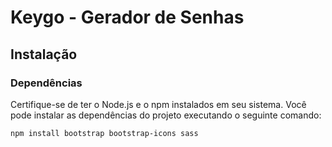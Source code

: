 # Keygo - Gerador de Senhas

## Instalação

### Dependências
Certifique-se de ter o Node.js e o npm instalados em seu sistema. Você pode instalar as dependências do projeto executando o seguinte comando:

```bash
npm install bootstrap bootstrap-icons sass
